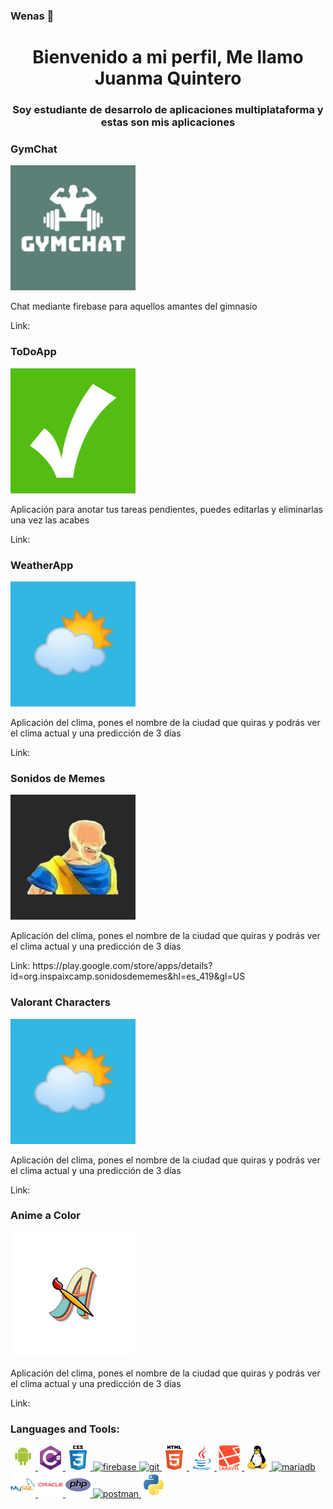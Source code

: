 ### Wenas 👋

<h1 align="center">Bienvenido a mi perfil, Me llamo Juanma Quintero</h1>
<h3 align="center">Soy estudiante de desarrolo de aplicaciones multiplataforma y estas son mis aplicaciones</h3>

<h3 align="left">GymChat</h3>
<img src="https://github.com/JuanmaQuintero/JuanmaQuintero/blob/main/ic_launcher-playstore.png" width="200" height="200"/>
<p>Chat mediante firebase para aquellos amantes del gimnasio</p>
<p>Link:</p>

<h3>ToDoApp</h3>
<img src="https://github.com/JuanmaQuintero/JuanmaQuintero/blob/main/logo2.jpg" width="200" height="200"/>
<p>Aplicación para anotar tus tareas pendientes, puedes editarlas y eliminarlas una vez las acabes</p>
<p>Link:</p>

<h3>WeatherApp</h3>
<img src="https://github.com/JuanmaQuintero/JuanmaQuintero/blob/main/logo3.jpg" width="200" height="200"/>
<p>Aplicación del clima, pones el nombre de la ciudad que quiras y podrás ver el clima actual y una predicción de 3 días</p>
<p>Link:</p>

<h3>Sonidos de Memes</h3>
<img src="https://github.com/JuanmaQuintero/JuanmaQuintero/blob/main/goku.png" width="200" height="200"/>
<p>Aplicación del clima, pones el nombre de la ciudad que quiras y podrás ver el clima actual y una predicción de 3 días</p>
<p>Link: https://play.google.com/store/apps/details?id=org.inspaixcamp.sonidosdememes&hl=es_419&gl=US</p>

<h3>Valorant Characters</h3>
<img src="https://github.com/JuanmaQuintero/JuanmaQuintero/blob/main/logo.jpg" width="200" height="200"/>
<p>Aplicación del clima, pones el nombre de la ciudad que quiras y podrás ver el clima actual y una predicción de 3 días</p>
<p>Link:</p>

<h3>Anime a Color</h3>
<img src="https://github.com/JuanmaQuintero/JuanmaQuintero/blob/main/logo.png" width="200" height="200"/>
<p>Aplicación del clima, pones el nombre de la ciudad que quiras y podrás ver el clima actual y una predicción de 3 días</p>
<p>Link:</p>

<h3 align="left">Languages and Tools:</h3>
<p align="left"> <a href="https://developer.android.com" target="_blank" rel="noreferrer"> <img src="https://raw.githubusercontent.com/devicons/devicon/master/icons/android/android-original-wordmark.svg" alt="android" width="40" height="40"/> </a> <a href="https://www.w3schools.com/cs/" target="_blank" rel="noreferrer"> <img src="https://raw.githubusercontent.com/devicons/devicon/master/icons/csharp/csharp-original.svg" alt="csharp" width="40" height="40"/> </a> <a href="https://www.w3schools.com/css/" target="_blank" rel="noreferrer"> <img src="https://raw.githubusercontent.com/devicons/devicon/master/icons/css3/css3-original-wordmark.svg" alt="css3" width="40" height="40"/> </a> <a href="https://firebase.google.com/" target="_blank" rel="noreferrer"> <img src="https://www.vectorlogo.zone/logos/firebase/firebase-icon.svg" alt="firebase" width="40" height="40"/> </a> <a href="https://git-scm.com/" target="_blank" rel="noreferrer"> <img src="https://www.vectorlogo.zone/logos/git-scm/git-scm-icon.svg" alt="git" width="40" height="40"/> </a> <a href="https://www.w3.org/html/" target="_blank" rel="noreferrer"> <img src="https://raw.githubusercontent.com/devicons/devicon/master/icons/html5/html5-original-wordmark.svg" alt="html5" width="40" height="40"/> </a> <a href="https://www.java.com" target="_blank" rel="noreferrer"> <img src="https://raw.githubusercontent.com/devicons/devicon/master/icons/java/java-original.svg" alt="java" width="40" height="40"/> </a> <a href="https://laravel.com/" target="_blank" rel="noreferrer"> <img src="https://raw.githubusercontent.com/devicons/devicon/master/icons/laravel/laravel-plain-wordmark.svg" alt="laravel" width="40" height="40"/> </a> <a href="https://www.linux.org/" target="_blank" rel="noreferrer"> <img src="https://raw.githubusercontent.com/devicons/devicon/master/icons/linux/linux-original.svg" alt="linux" width="40" height="40"/> </a> <a href="https://mariadb.org/" target="_blank" rel="noreferrer"> <img src="https://www.vectorlogo.zone/logos/mariadb/mariadb-icon.svg" alt="mariadb" width="40" height="40"/> </a> <a href="https://www.mysql.com/" target="_blank" rel="noreferrer"> <img src="https://raw.githubusercontent.com/devicons/devicon/master/icons/mysql/mysql-original-wordmark.svg" alt="mysql" width="40" height="40"/> </a> <a href="https://www.oracle.com/" target="_blank" rel="noreferrer"> <img src="https://raw.githubusercontent.com/devicons/devicon/master/icons/oracle/oracle-original.svg" alt="oracle" width="40" height="40"/> </a> <a href="https://www.php.net" target="_blank" rel="noreferrer"> <img src="https://raw.githubusercontent.com/devicons/devicon/master/icons/php/php-original.svg" alt="php" width="40" height="40"/> </a> <a href="https://postman.com" target="_blank" rel="noreferrer"> <img src="https://www.vectorlogo.zone/logos/getpostman/getpostman-icon.svg" alt="postman" width="40" height="40"/> </a> <a href="https://www.python.org" target="_blank" rel="noreferrer"> <img src="https://raw.githubusercontent.com/devicons/devicon/master/icons/python/python-original.svg" alt="python" width="40" height="40"/> </a> </p>
